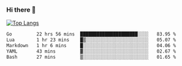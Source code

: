 ### Hi there 👋

<!--
**3Xpl0it3r/3Xpl0it3r** is a ✨ _special_ ✨ repository because its `README.md` (this file) appears on your GitHub profile.

Here are some ideas to get you started:

- 🔭 I’m currently working on ...
- 🌱 I’m currently learning ...
- 👯 I’m looking to collaborate on ...
- 🤔 I’m looking for help with ...
- 💬 Ask me about ...
- 📫 How to reach me: ...
- 😄 Pronouns: ...
- ⚡ Fun fact: ...
-->


[![Top Langs](https://github-readme-stats.vercel.app/api/top-langs/?username=3Xpl0it3r&layout=compact)](https://github.com/3Xpl0it3r/3Xpl0it3r)

<!--START_SECTION:waka-->

```txt
Go         22 hrs 56 mins  █████████████████████░░░░   83.95 %
Lua        1 hr 23 mins    █▒░░░░░░░░░░░░░░░░░░░░░░░   05.07 %
Markdown   1 hr 6 mins     █░░░░░░░░░░░░░░░░░░░░░░░░   04.06 %
YAML       43 mins         ▓░░░░░░░░░░░░░░░░░░░░░░░░   02.67 %
Bash       27 mins         ▒░░░░░░░░░░░░░░░░░░░░░░░░   01.65 %
```

<!--END_SECTION:waka-->

